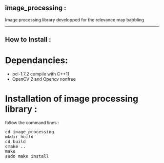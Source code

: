 ## image_processing :
Image processing library developped for the relevance map babbling

---

## How to Install :

# Dependancies:
- pcl-1.7.2 compile with C++11
- OpenCV 2 and Opencv nonfree

# Installation of image processing library :

follow the command lines :
<pre>
cd image_processing
mkdir build
cd build
cmake ..
make
sudo make install
</pre>
